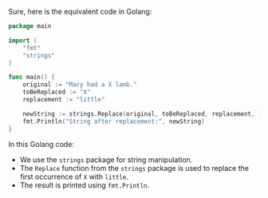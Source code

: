  Sure, here is the equivalent code in Golang:

```go
package main

import (
	"fmt"
	"strings"
)

func main() {
	original := "Mary had a X lamb."
	toBeReplaced := "X"
	replacement := "little"

	newString := strings.Replace(original, toBeReplaced, replacement, 1)
	fmt.Println("String after replacement:", newString)
}
```

In this Golang code:
- We use the `strings` package for string manipulation.
- The `Replace` function from the `strings` package is used to replace the first occurrence of `X` with `little`.
- The result is printed using `fmt.Println`.
